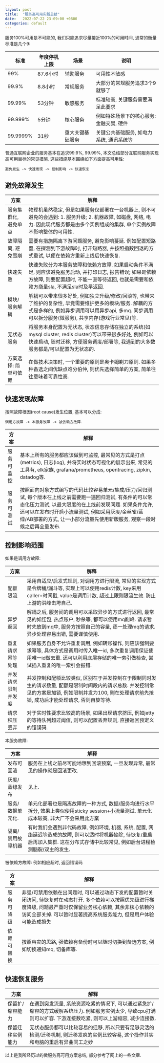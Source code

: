 ```yaml
---
layout: post
title:  "服务高可用实践总结"
date:   2022-07-22 23:09:00 +0800
categories: default
---
```


服务100%可用是不可能的, 我们只能追求尽量接近100%的可用时间, 通常的衡量标准是几个9:

| 标准       | 年度停机上限 | 场景       | 说明 |
|-----------|------------|----------|------------------------|
| 99%       | 87.6小时 | 辅助服务     | 可用性不敏感 |
| 99.9%     | 8.8小时  | 常规服务     | 大部分的常规服务追求3个9就够了 |
| 99.99%    | 53分钟   | 敏感服务     | 标准较高, 关键服务需要满足此要求 |
| 99.999%   | 5分钟    | 核心服务     | 例如特殊场景下的核心服务: 金融交易, 硬件 |
| 99.9999%  | 31秒     | 重大关键基础服务 | 关键公共基础服务, 如电力系统, 通讯系统等|

普通互联网企业的服务基本在追求99.9%, 99.99%, 本文总结部分互联网服务实现高可用目标的常见措施. 这些措施基本围绕如下方面提高可用性:

    避免发生 -> 快速发现 -> 控制影响 -> 快速恢复

## 避免故障发生

| 方案          | 解释                                                                                                                     |
|-------------|------------------------------------------------------------------------------------------------------------------------|
| 服务集群化, 避免单点 | 物理机虽然稳定, 但是如果服务仅部署在一台机器上, 则不可避免的会遇到: 1. 服务升级; 2. 机器故障, 如磁盘, 网络, 电力. 因此现代服务都是由多个实例组成的集群, 单个实例故障不影响整体的可用性.               |
| 故障隔离, 避免雪崩  | 需要有措施隔离下游问题服务, 避免影响蔓延. 例如配置短路器, 在探测到下游故障时, 打开短路器, 并按照指数回退的方式重试, 以便在依赖方重新上线后快速恢复.                                       |
| 快速失败        | 快速失败分为本服务故障和依赖方故障. 如果启动条件不满足, 则应该避免服务启动, 并打印日志, 报告错误; 如果是依赖方故障, 则要配置超时, 不能一直等待返回, 也就是需要和依赖方商量sla, 不满足sla时及早返回.         |
| 模块/服务解耦     | 解耦可以带来很多好处, 例如独立升级/修改/回滚等, 也带来了维护的复杂性, 毕竟需要维护更多的模块/服务. 解耦的方式是多样的, 例如异步调用可以用异步api, 多mq. 同步调用可以拆分服务(微服务), 共享内存(游戏行业常见)等. |
| 无状态服务       | 将服务本身配置为无状态, 状态信息存储在独立的系统(如mysql cluster, redis cluster)可以带来很多好处, 例如可以快速启动, 随时迁移, 方便服务调度/部署等, 我遇到的大多数服务都是/可以配置为无状态的.   |
| 方案选择: 简单可依赖 | 在做技术决策时, 一个重要的原则是奥卡姆剃刀原则. 如果多种备选之间优缺点难分伯仲, 则优先选择简单的方案, 简单往往意味着可靠性高.                                                    |

## 快速发现故障
按照故障根因(root cause)发生位置, 基本可以分成: 

    调用方故障 -> 本服务故障 -> 被依赖方故障.

| 方案    | 解释                                                                                                                                                               |
|-------|------------------------------------------------------------------------------------------------------------------------------------------------------------------|
| 服务可监控 | 基本上所有的服务都应该做到可监控, 最常见的方式是打点(metrics), 日志(log), 并将实时状态可视化的展示出来, 常见的工具有, elk家族, grafana/prometheus, opentracing, zipkin, datadog等.                                 |
| 服务可测试 | 按照面向对象方式编写的代码比较容易单元/集成/压力/回归测试, 每个版本在上线之前需要跑一遍回归测试, 有条件的可以常态化压力测试, 以最大限度的在上线前发现问题. 如果条件允许, 还可以在发布时开启小流量测试, 例如采用灰度/金丝雀/蓝绿/AB部署的方式, 让一小部分流量先使用新版服务, 观察一段时候之后再全量发布. |

## 控制影响范围
如果是调用方故障:

| 方案        | 解释                                                                                                             |
|-----------|----------------------------------------------------------------------------------------------------------------|
| 配额限流      | 采用自适应/启发式规则, 对调用方进行限流, 常见的实现方式是令牌桶/漏斗等, 实现上可以使用redis计数, key采用caller+时间戳, value是调用计数, 超过上限则限流生效. 防止上游的洪峰击垮自己.   |
| 异步返回      | 解耦之后, 服务间的调用可以采取异步的方式进行返回, 最常见的如红包, 热点账户, 秒杀等, 都可以使用mq削峰. 请求暂时先放到mq中, 服务方按照自己的容量, 逐一处理mq的请求. 异步处理容易出错, 需要谨慎使用. |
| 重复请求幂等处理  | 如果服务自身不允许重复调用, 例如转账操作, 则应该强制要求幂等, 具体方式是调用时传入唯一id, 多次重复调用保证使用唯一id做去重. 还可以利用底层存储的唯一索引做检查, 尝试插入重复的唯一索引会报错.        |
| 并发请求限制并发度 | 并发控制和配额比较类似, 区别在于并发控制在于限制同时发生的请求数量, 配额是限制时间段内的请求总数. 并发控制常见的方案是加锁, 例如限制并发为100, 则在处理请求前先抢锁, 成功后才能处理请求, 否则自旋等待.   |
| 请求积压丢弃    | 对于实时性要求比较高的场景, 如果出现请求挤压, 例如jetty的等待队列超过阈值, 则可以配置丢弃规则, 直接返回预定义的错误码.                                             |

本服务故障:

| 方案        | 解释                                                                                                    |
|-----------|-------------------------------------------------------------------------------------------------------|
| 发布可回滚     | 服务在上线之前尽可能地想到回滚预案, 一旦发现异常, 最常见的操作就是回滚更改.                                                              |
| 灰度/蓝绿发布   | 见上.                                                                                                   |
| 服务/数据单元化. | 单元化部署也是隔离故障的一种方式, 数据/服务均进行水平拆分, 效果上类似使用sticky session+小流量测试. 单元化成本较高, 非大厂不会采用此方案                      |
| 隔离/禁用故障机器 | 有时我们会遇到非代码故障, 例如环境, 机器, 系统, 配置, 网络延迟等造成的故障, 则可以适时将机器摘除, 待恢复/重启后再加入集群. 这在分布式存储中比较常见, 例如后台进程检测脑裂/双主的发生. |

被依赖方故障: 例如相应超时, 返回错误码

| 方案    | 解释                                                                                                                            |
|-------|-------------------------------------------------------------------------------------------------------------------------------|
| 服务可降级 | 非强/可禁用依赖在出问题时, 可以通过动态下发的配置暂时关闭访问, 待恢复时在动态打开. 多个依赖可以按照优先级进行梯度降级, 问题最严重时仅保留业务核心依赖, 其余非核心依赖的访问全部关掉. 可以暂时显著提高系统服务能力, 但是用户体验可能造成损失 |
| 依赖可替换 | 按照容灾的思路, 强依赖有备份时可以随时切换到备选方案, 例如切换通知mq, 切备库等.                                                                                  |

## 快速恢复服务

| 方案       | 解释                                                                                         |
|----------|--------------------------------------------------------------------------------------------|
| 保留扩/缩容能力 | 在遇到突发流量, 系统资源吃紧的情况下, 可以通过紧急扩/缩容的方式缓解系统压力. 例如服务实例太少, 导致cpu打满则可以扩容. 下游连接数吃紧, 则可以上游缩容, 减少连接数. |
| 保留迁移实例能力 | 无状态服务都可以比较容易的迁移, 所以只要有足够灵活的检测/迁移机制, 则迁移发疯的实例比较容易, 这个操作其实和电脑的重启有异曲同工之妙                      |

以上是我所经历过的微服务高可用方案总结, 部分参考了网上的一些文章.

